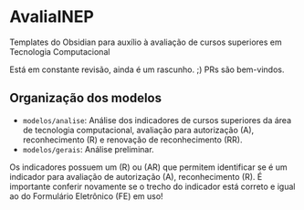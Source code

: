 # AvaliaINEP

Templates do Obsidian para auxílio à avaliação de cursos superiores em Tecnologia Computacional

Está em constante revisão, ainda é um rascunho. ;)
PRs são bem-vindos.

## Organização dos modelos

- `modelos/analise`: Análise dos indicadores de cursos superiores da área de tecnologia computacional, avaliação para autorização (A), reconhecimento (R) e renovação de reconhecimento (RR).
- `modelos/gerais`: Análise preliminar.

Os indicadores possuem um (R) ou (AR) que permitem identificar se é um indicador para avaliação de autorização (A), reconhecimento (R). É importante conferir novamente se o trecho do indicador está correto e igual ao do Formulário Eletrônico (FE) em uso!
